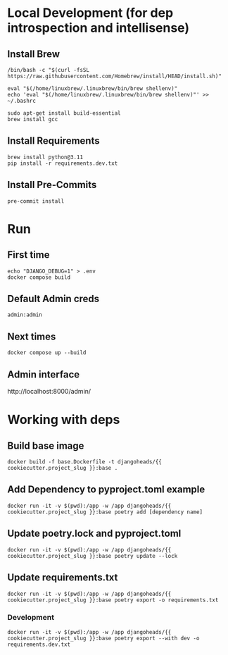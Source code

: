 # Local Development (for dep introspection and intellisense) 

## Install Brew 
```shell
/bin/bash -c "$(curl -fsSL https://raw.githubusercontent.com/Homebrew/install/HEAD/install.sh)"

eval "$(/home/linuxbrew/.linuxbrew/bin/brew shellenv)"
echo 'eval "$(/home/linuxbrew/.linuxbrew/bin/brew shellenv)"' >> ~/.bashrc

sudo apt-get install build-essential
brew install gcc
```

    

## Install Requirements 
```shell
brew install python@3.11
pip install -r requirements.dev.txt
```

## Install Pre-Commits 
```shell
pre-commit install
```

# Run  

## First time 
```shell
echo "DJANGO_DEBUG=1" > .env 
docker compose build 
```
    
## Default Admin creds 

    admin:admin

## Next times 
```shell
docker compose up --build
```

## Admin interface 
http://localhost:8000/admin/

# Working with deps 

## Build base image 
```shell
docker build -f base.Dockerfile -t djangoheads/{{ cookiecutter.project_slug }}:base .
```

## Add Dependency to pyproject.toml example
```shell
docker run -it -v $(pwd):/app -w /app djangoheads/{{ cookiecutter.project_slug }}:base poetry add [dependency name]
```

## Update poetry.lock and pyproject.toml
```shell
docker run -it -v $(pwd):/app -w /app djangoheads/{{ cookiecutter.project_slug }}:base poetry update --lock
```

## Update requirements.txt
```shell
docker run -it -v $(pwd):/app -w /app djangoheads/{{ cookiecutter.project_slug }}:base poetry export -o requirements.txt
```
    
### Development 
```shell
docker run -it -v $(pwd):/app -w /app djangoheads/{{ cookiecutter.project_slug }}:base poetry export --with dev -o requirements.dev.txt
```
